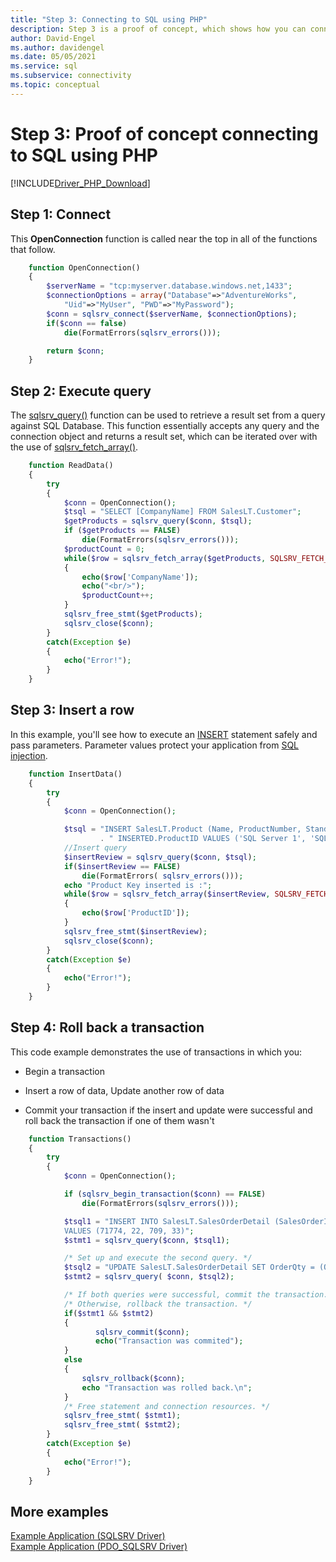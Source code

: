 ```yaml
---
title: "Step 3: Connecting to SQL using PHP"
description: Step 3 is a proof of concept, which shows how you can connect to SQL Server using PHP. The basic examples demonstrate selecting and inserting data.
author: David-Engel
ms.author: davidengel
ms.date: 05/05/2021
ms.service: sql
ms.subservice: connectivity
ms.topic: conceptual
---
```

# Step 3: Proof of concept connecting to SQL using PHP

[!INCLUDE[Driver_PHP_Download](../../includes/driver_php_download.md)]

## Step 1: Connect

This **OpenConnection** function is called near the top in all of the functions that follow.

```php
    function OpenConnection()
    {
        $serverName = "tcp:myserver.database.windows.net,1433";
        $connectionOptions = array("Database"=>"AdventureWorks",
            "Uid"=>"MyUser", "PWD"=>"MyPassword");
        $conn = sqlsrv_connect($serverName, $connectionOptions);
        if($conn == false)
            die(FormatErrors(sqlsrv_errors()));

        return $conn;
    }
```

## Step 2:  Execute query

The [sqlsrv_query()](https://php.net/manual/en/function.sqlsrv-query.php) function can be used to retrieve a result set from a query against SQL Database. This function essentially accepts any query and the connection object and returns a result set, which can be iterated over with the use of [sqlsrv_fetch_array()](https://php.net/manual/en/function.sqlsrv-fetch-array.php).

```php
    function ReadData()
    {
        try
        {
            $conn = OpenConnection();
            $tsql = "SELECT [CompanyName] FROM SalesLT.Customer";
            $getProducts = sqlsrv_query($conn, $tsql);
            if ($getProducts == FALSE)
                die(FormatErrors(sqlsrv_errors()));
            $productCount = 0;
            while($row = sqlsrv_fetch_array($getProducts, SQLSRV_FETCH_ASSOC))
            {
                echo($row['CompanyName']);
                echo("<br/>");
                $productCount++;
            }
            sqlsrv_free_stmt($getProducts);
            sqlsrv_close($conn);
        }
        catch(Exception $e)
        {
            echo("Error!");
        }
    }
```

## Step 3:  Insert a row

In this example, you'll see how to execute an [INSERT](../../t-sql/statements/insert-transact-sql.md) statement safely and pass parameters. Parameter values protect your application from [SQL injection](../../relational-databases/tables/primary-and-foreign-key-constraints.md).

```php
    function InsertData()
    {
        try
        {
            $conn = OpenConnection();

            $tsql = "INSERT SalesLT.Product (Name, ProductNumber, StandardCost, ListPrice, SellStartDate) OUTPUT"
                    . " INSERTED.ProductID VALUES ('SQL Server 1', 'SQL Server 2', 0, 0, getdate())";
            //Insert query
            $insertReview = sqlsrv_query($conn, $tsql);
            if($insertReview == FALSE)
                die(FormatErrors( sqlsrv_errors()));
            echo "Product Key inserted is :";
            while($row = sqlsrv_fetch_array($insertReview, SQLSRV_FETCH_ASSOC))
            {
                echo($row['ProductID']);
            }
            sqlsrv_free_stmt($insertReview);
            sqlsrv_close($conn);
        }
        catch(Exception $e)
        {
            echo("Error!");
        }
    }
```

## Step 4:  Roll back a transaction

This code example demonstrates the use of transactions in which you:

- Begin a transaction


- Insert a row of data, Update another row of data


- Commit your transaction if the insert and update were successful and roll back the transaction if one of them wasn't


```php
    function Transactions()
    {
        try
        {
            $conn = OpenConnection();

            if (sqlsrv_begin_transaction($conn) == FALSE)
                die(FormatErrors(sqlsrv_errors()));

            $tsql1 = "INSERT INTO SalesLT.SalesOrderDetail (SalesOrderID,OrderQty,ProductID,UnitPrice)
            VALUES (71774, 22, 709, 33)";
            $stmt1 = sqlsrv_query($conn, $tsql1);

            /* Set up and execute the second query. */
            $tsql2 = "UPDATE SalesLT.SalesOrderDetail SET OrderQty = (OrderQty + 1) WHERE ProductID = 709";
            $stmt2 = sqlsrv_query( $conn, $tsql2);

            /* If both queries were successful, commit the transaction. */
            /* Otherwise, rollback the transaction. */
            if($stmt1 && $stmt2)
            {
                   sqlsrv_commit($conn);
                   echo("Transaction was commited");
            }
            else
            {
                sqlsrv_rollback($conn);
                echo "Transaction was rolled back.\n";
            }
            /* Free statement and connection resources. */
            sqlsrv_free_stmt( $stmt1);
            sqlsrv_free_stmt( $stmt2);
        }
        catch(Exception $e)
        {
            echo("Error!");
        }
    }
```

## More examples

[Example Application (SQLSRV Driver)](example-application-sqlsrv-driver.md)  
[Example Application (PDO_SQLSRV Driver)](example-application-pdo-sqlsrv-driver.md)  
